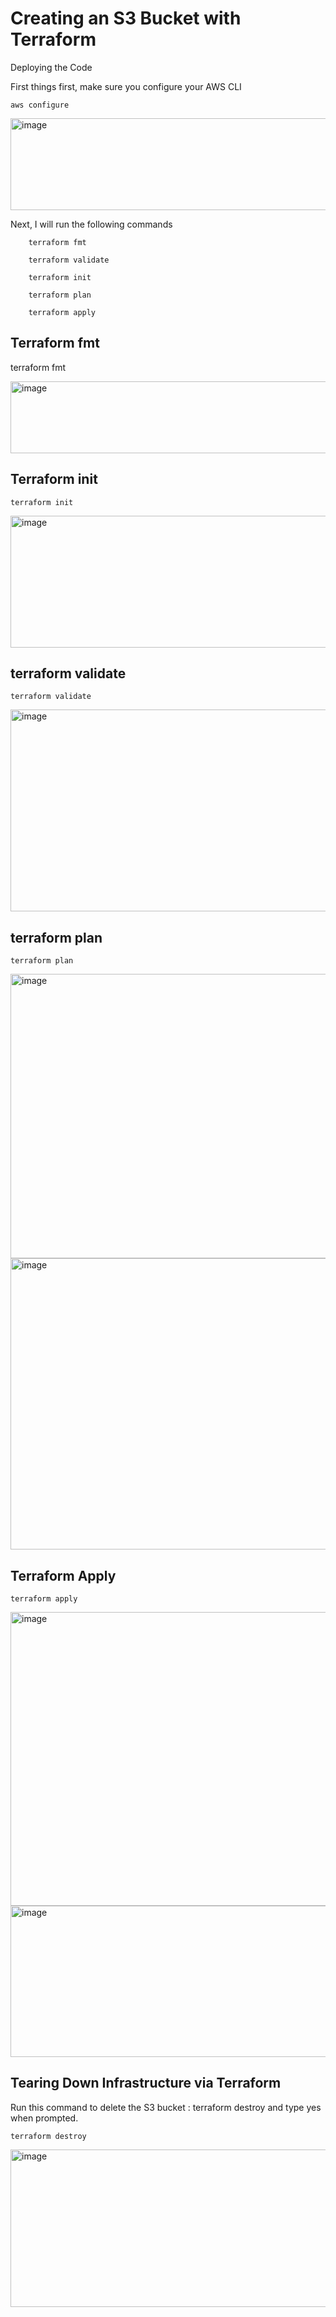 <h1>Creating an S3 Bucket with Terraform</h1>

Deploying the Code

First things first, make sure you configure your AWS CLI

    aws configure

<img width="570" height="147" alt="image" src="https://github.com/user-attachments/assets/ef212419-cdba-42fc-8340-e3c444219ef1" />

Next, I will run the following commands
        
        terraform fmt
        
        terraform validate
        
        terraform init
        
        terraform plan
        
        terraform apply
    
<h2>Terraform fmt</h2>

terraform fmt

<img width="627" height="115" alt="image" src="https://github.com/user-attachments/assets/bbe93533-d8a6-4226-88fe-97b10c0db493" />

<h2>Terraform init</h2>

    terraform init

<img width="625" height="211" alt="image" src="https://github.com/user-attachments/assets/a2ef3e43-8c12-4f70-9583-cebddecd8d58" />

<h2>terraform validate</h2>

    terraform validate

<img width="692" height="323" alt="image" src="https://github.com/user-attachments/assets/29ac757b-7ab0-4bec-a37c-cf618ce842fa" />

<h2>terraform plan</h2>

    terraform plan

<img width="887" height="455" alt="image" src="https://github.com/user-attachments/assets/a67899d6-5eda-40a6-895e-02ff2927f31b" />
<img width="758" height="466" alt="image" src="https://github.com/user-attachments/assets/42380846-b566-4d22-95db-8b0c679f8d69" />

<H2>Terraform Apply</h2>
    
    terraform apply

<img width="772" height="470" alt="image" src="https://github.com/user-attachments/assets/e94fc667-3c0d-4ac4-8f1f-48c5e5f44e9a" />

<img width="550" height="242" alt="image" src="https://github.com/user-attachments/assets/f42c2528-f52c-444d-9f4b-6de4c919389c" />

<h2>Tearing Down Infrastructure via Terraform</h2>
Run this command to delete the S3 bucket : terraform destroy and type yes when prompted.

    terraform destroy

<img width="622" height="252" alt="image" src="https://github.com/user-attachments/assets/2dc4a241-5ef4-483b-822c-8b9e04e61f37" />










